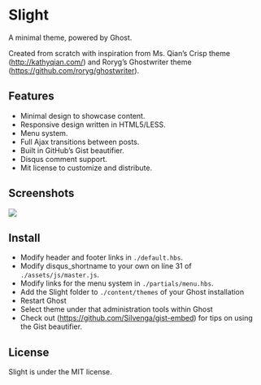 # Slight 

A minimal theme, powered by Ghost. 

Created from scratch with inspiration from Ms. Qian’s Crisp theme (http://kathyqian.com/) and Roryg’s Ghostwriter theme (https://github.com/roryg/ghostwriter). 

## Features

* Minimal design to showcase content.
* Responsive design written in HTML5/LESS.
* Menu system.
* Full Ajax transitions between posts.
* Built in GitHub’s Gist beautifier.
* Disqus comment support.
* Mit license to customize and distribute.

## Screenshots

![](//store.silvenga.com/slight-screenshot.png)

## Install

* Modify header and footer links in `./default.hbs`.
* Modify disqus_shortname to your own on line 31 of `./assets/js/master.js`.
* Modify links for the menu system in `./partials/menu.hbs`.
* Add the Slight folder to `./content/themes` of your Ghost installation
* Restart Ghost
* Select theme under that administration tools within Ghost
* Check out (https://github.com/Silvenga/gist-embed) for tips on using the Gist beautifier.

## License

Slight is under the MIT license.  